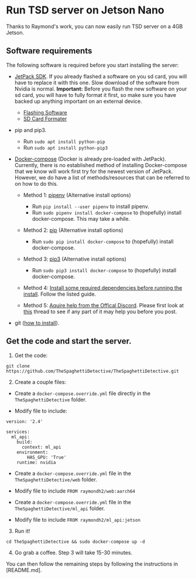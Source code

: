 # Run TSD server on Jetson Nano

Thanks to Raymond's work, you can now easily run TSD server on a 4GB Jetson.

## Software requirements

The following software is required before you start installing the server:

- [JetPack SDK](https://developer.nvidia.com/embedded/jetpack). If you already flashed a software on you sd card, you will have to replace it with this one. Slow download of the software from Nvidia is normal. **Important:** Before you flash the new software on your sd card, you will have to fully format it first, so make sure you have backed up anything important on an external device.
  - [Flashing Software](https://www.balena.io/etcher/)
  - [SD Card Formater](https://www.sdcard.org/downloads/formatter/)

- pip and pip3.
    - Run `sudo apt install python-pip`
    - Run `sudo apt install python-pip3`

- [Docker-compose](https://docs.docker.com/compose/install/#install-using-pip) (Docker is already pre-loaded with JetPack). Currently, there is no established method of installing Docker-compose that we know will work first try for the newest version of JetPack. However, we do have a list of methods/resources that can be referred to on how to do this.
	- Method 1: [pipenv](https://docs.docker.com/compose/install/#install-using-pip) (Alternative install options)
        - Run `pip install --user pipenv` to install pipenv.
        - Run `sudo pipenv install docker-compose` to (hopefully) install docker-compose. This may take a while.

	- Method 2: [pip](https://docs.docker.com/compose/install/#install-using-pip) (Alternative install options)
        - Run `sudo pip install docker-compose` to (hopefully) install docker-compose.
    
	- Method 3: [pip3](https://docs.docker.com/compose/install/#install-using-pip) (Alternative install options)
        - Run `sudo pip3 install docker-compose` to (hopefully) install docker-compose.
   
    - Method 4: [Install some required dependencies before running the install](https://dev.to/rohansawant/installing-docker-and-docker-compose-on-the-jetson-nano-4gb-2gb-in-2-simple-steps-1f4i). Follow the listed guide.

    - Method 5: [Aquire help from the Offical Discord](https://discord.gg/5bnFgzGWHY). Please first look at [this](https://discord.com/channels/614543405724205137/648759742881071124/811686583043620923) thread to see if any part of it may help you before you post. 
  
- git ([how to install](https://git-scm.com/downloads)).

## Get the code and start the server.

1. Get the code:

```
git clone https://github.com/TheSpaghettiDetective/TheSpaghettiDetective.git
```

2. Create a couple files:

  - Create a `docker-compose.override.yml` file directly in the `TheSpaghettiDetective` folder.

  - Modify file to include:

  ```
  version: '2.4'

  services:
    ml_api:
      build:
        context: ml_api
      environment:
          HAS_GPU: 'True'
      runtime: nvidia
  ```

  - Create a `docker-compose.override.yml` file in the `TheSpaghettiDetective/web` folder.

  - Modify file to include `FROM raymondh2/web:aarch64`

  - Create a `docker-compose.override.yml` file in the `TheSpaghettiDetective/ml_api` folder.

  - Modify file to include `FROM raymondh2/ml_api:jetson`
  
 3. Run it!
 
 ```
 cd TheSpaghettiDetective && sudo docker-compose up -d
 ```

4. Go grab a coffee. Step 3 will take 15-30 minutes.

You can then follow the remaining steps by following the instructions in [README.md].
